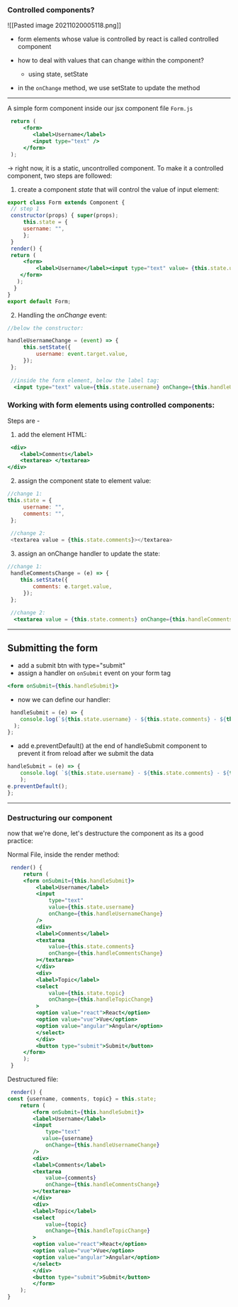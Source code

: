 ### Controlled components?
![[Pasted image 20211020005118.png]]

- form elements whose value is controlled by react is called controlled component

- how to deal with values that can change within the component? 
	- using state, setState

 - in the `onChange` method, we use setState to update the method

---
A simple form component inside our jsx component file `Form.js`
```jsx
 return (
	 <form>
		<label>Username</label>
		<input type="text" />
	 </form>
 );
 ```
 
-> right now, it is a static, uncontrolled component. To make it a controlled component, two steps are followed:
1. create a component *state* that will control the value of input element:

```jsx
export class Form extends Component {
 // step 1 
 constructor(props) { super(props);
	 this.state = {
	 username: "",
	 };
 }
 render() {
 return ( 
	 <form>
		 <label>Username</label><input type="text" value= {this.state.username} /> 
	</form>
   );
  }
}
export default Form;
```

2. Handling the *onChange* event:
```jsx
//below the constructor:

handleUsernameChange = (event) => {
	 this.setState({	
		 username: event.target.value,
	 });
 };
 
 //inside the form element, below the label tag:
  <input type="text" value={this.state.username} onChange={this.handleUsernameChange} />
  ```
  
  ### Working with form elements using controlled components:
  Steps are - 
  1. add the element HTML:

```jsx
 <div>
	<label>Comments</label> 
	<textarea> </textarea>
</div>
```
  2. assign the component state to element value:

```js
//change 1:
this.state = {
	 username: "",
	 comments: "",
 };
 
 //change 2:
 <textarea value = {this.state.comments}></textarea>
```
  3. assign an onChange handler to update the state:
```jsx
//change 1:
 handleCommentsChange = (e) => {
 	this.setState({
	 	comments: e.target.value,
     });
 };
 
 //change 2:
  <textarea value = {this.state.comments} onChange={this.handleCommentsChange}></textarea>
```
---
## Submitting the form
- add a submit btn with type="submit"
- assign a handler on `onSubmit` event on your form tag
```jsx
<form onSubmit={this.handleSubmit}>
```
- now we can define our handler:
```jsx
 handleSubmit = (e) => {
	console.log(`${this.state.username} - ${this.state.comments} - ${this.state.topic}`
  );
};
```
- add e.preventDefault() at the end of handleSubmit component to prevent it from reload after we submit the data
```jsx
handleSubmit = (e) => { 
	console.log( `${this.state.username} - ${this.state.comments} - ${this.state.topic}`
	);
e.preventDefault();
};
```
---

### Destructuring our component
now that we're done, let's destructure the component as its a good practice:

Normal File, inside the render method:
```jsx
 render() {
	 return (
	 <form onSubmit={this.handleSubmit}>
		 <label>Username</label>
		 <input
			 type="text"
			 value={this.state.username}
			 onChange={this.handleUsernameChange}
		 />
		 <div>
		 <label>Comments</label>
		 <textarea
			 value={this.state.comments}
			 onChange={this.handleCommentsChange}
		 ></textarea>
		 </div>
		 <div>
		 <label>Topic</label>
		 <select
			 value={this.state.topic}
			 onChange={this.handleTopicChange}
		 >
		 <option value="react">React</option>
		 <option value="vue">Vue</option>
		 <option value="angular">Angular</option>
		 </select>
		 </div>
		 <button type="submit">Submit</button>
	 </form>
	 );
 }
```
 
 
 Destructured file:
 
 ```jsx
  render() {
 const {username, comments, topic} = this.state;
	 return (
		 <form onSubmit={this.handleSubmit}>
		 <label>Username</label>
		 <input
			 type="text"
			value={username}
			 onChange={this.handleUsernameChange}
		 />
		 <div>
		 <label>Comments</label>
		 <textarea
			 value={comments}
			 onChange={this.handleCommentsChange}
		 ></textarea>
		 </div>
		 <div>
		 <label>Topic</label>
		 <select
			 value={topic}
			 onChange={this.handleTopicChange}
		 >
		 <option value="react">React</option>
		 <option value="vue">Vue</option>
		 <option value="angular">Angular</option>
		 </select>
		 </div>
		 <button type="submit">Submit</button>
		 </form>
	 );
 }
```